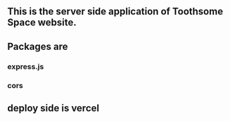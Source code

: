 ## This is the server side application of Toothsome Space website.

## Packages are 
### express.js
### cors 

## deploy side is vercel
